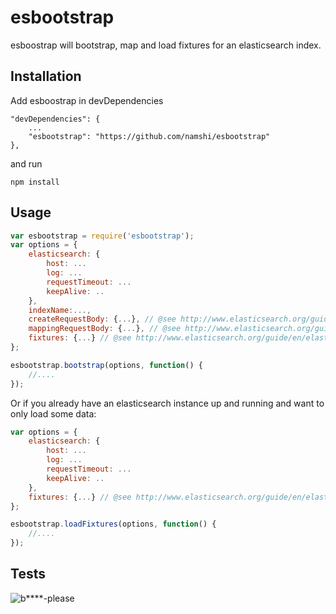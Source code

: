 # esbootstrap

esboostrap will bootstrap, map and load fixtures for an elasticsearch index.


## Installation

Add esboostrap in devDependencies 

```
"devDependencies": {
    ...
    "esbootstrap": "https://github.com/namshi/esbootstrap"
},
```

and run 

```
npm install 
```    

## Usage


```javascript
var esbootstrap = require('esbootstrap');
var options = {
    elasticsearch: {
        host: ...
        log: ...
        requestTimeout: ...
        keepAlive: ..
    },
    indexName:...,
    createRequestBody: {...}, // @see http://www.elasticsearch.org/guide/en/elasticsearch/client/javascript-api/current/api-reference.html#api-create
    mappingRequestBody: {...}, // @see http://www.elasticsearch.org/guide/en/elasticsearch/client/javascript-api/current/api-reference.html#api-indices-putmapping
    fixtures: {...} // @see http://www.elasticsearch.org/guide/en/elasticsearch/client/javascript-api/current/api-reference.html#api-bulk 
};

esbootstrap.bootstrap(options, function() {
    //....
});
```

Or if you already have an elasticsearch instance up
and running and want to only load some data:

```javascript
var options = {
    elasticsearch: {
        host: ...
        log: ...
        requestTimeout: ...
        keepAlive: ..
    },
    fixtures: {...} // @see http://www.elasticsearch.org/guide/en/elasticsearch/client/javascript-api/current/api-reference.html#api-bulk 
};

esbootstrap.loadFixtures(options, function() {
    //....
});
```

## Tests

![b****-please](http://galeri2.uludagsozluk.com/342/bitch-please_459292.jpg)

